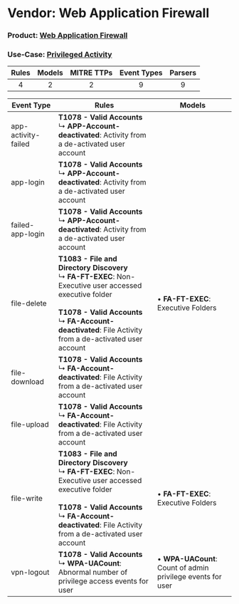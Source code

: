 Vendor: Web Application Firewall
================================
### Product: [Web Application Firewall](../ds_web_application_firewall_web_application_firewall.md)
### Use-Case: [Privileged Activity](../../../../UseCases/uc_privileged_activity.md)

| Rules | Models | MITRE TTPs | Event Types | Parsers |
|:-----:|:------:|:----------:|:-----------:|:-------:|
|   4   |   2    |     2      |      9      |    9    |

| Event Type          | Rules                                                                                                                                                                                                                                      | Models                                                          |
| ------------------- | ------------------------------------------------------------------------------------------------------------------------------------------------------------------------------------------------------------------------------------------ | --------------------------------------------------------------- |
| app-activity-failed | <b>T1078 - Valid Accounts</b><br> ↳ <b>APP-Account-deactivated</b>: Activity from a de-activated user account                                                                                                                              |                                                                 |
| app-login           | <b>T1078 - Valid Accounts</b><br> ↳ <b>APP-Account-deactivated</b>: Activity from a de-activated user account                                                                                                                              |                                                                 |
| failed-app-login    | <b>T1078 - Valid Accounts</b><br> ↳ <b>APP-Account-deactivated</b>: Activity from a de-activated user account                                                                                                                              |                                                                 |
| file-delete         | <b>T1083 - File and Directory Discovery</b><br> ↳ <b>FA-FT-EXEC</b>: Non-Executive user accessed executive folder<br><br><b>T1078 - Valid Accounts</b><br> ↳ <b>FA-Account-deactivated</b>: File Activity from a de-activated user account |  • <b>FA-FT-EXEC</b>: Executive Folders                         |
| file-download       | <b>T1078 - Valid Accounts</b><br> ↳ <b>FA-Account-deactivated</b>: File Activity from a de-activated user account                                                                                                                          |                                                                 |
| file-upload         | <b>T1078 - Valid Accounts</b><br> ↳ <b>FA-Account-deactivated</b>: File Activity from a de-activated user account                                                                                                                          |                                                                 |
| file-write          | <b>T1083 - File and Directory Discovery</b><br> ↳ <b>FA-FT-EXEC</b>: Non-Executive user accessed executive folder<br><br><b>T1078 - Valid Accounts</b><br> ↳ <b>FA-Account-deactivated</b>: File Activity from a de-activated user account |  • <b>FA-FT-EXEC</b>: Executive Folders                         |
| vpn-logout          | <b>T1078 - Valid Accounts</b><br> ↳ <b>WPA-UACount</b>: Abnormal number of privilege access events for user                                                                                                                                |  • <b>WPA-UACount</b>: Count of admin privilege events for user |